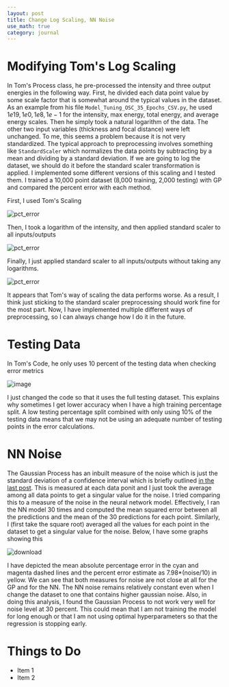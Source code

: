 ```yaml
---
layout: post
title: Change Log Scaling, NN Noise
use_math: true
category: journal
---
```



# Modifying Tom's Log Scaling
In Tom's Process class, he pre-processed the intensity and three output energies in the following way. First, he divided each data point value by some scale factor that is somewhat around the typical values in the dataset. As an example from his file $\texttt{Model_Tuning_OSC_35_Epochs_CSV.py}$, he used ${1e19, 1e0, 1e8, 1e-1}$ for the intensity, max energy, total energy, and average energy scales. Then he simply took a natural logarithm of the data. The other two input variables (thickness and focal distance) were left unchanged. To me, this seems a problem because it is not very standardized. The typical approach to preprocessing involves something like $\texttt{StandardScaler}$ which normalizes the data points by subtracting by a mean and dividing by a standard deviation. If we are going to log the dataset, we should do it before the standard scaler transformation is applied. I implemented some different versions of this scaling and I tested them. I trained a 10,000 point dataset (8,000 training, 2,000 testing) with GP and compared the percent error with each method. 

First, I used Tom's Scaling

![pct_error](https://github.com/ronak-n-desai/osunotebook/assets/98538788/cca1f6bc-f286-493d-a05e-141b4759dc66)

Then, I took a logarithm of the intensity, and then applied standard scaler to all inputs/outputs

![pct_error](https://github.com/ronak-n-desai/osunotebook/assets/98538788/b74d2070-8951-4642-8b3e-fc26594ec526)

Finally, I just applied standard scaler to all inputs/outputs without taking any logarithms.

![pct_error](https://github.com/ronak-n-desai/osunotebook/assets/98538788/df063a3d-7efb-437f-a4f8-fadcb6afc435)

It appears that Tom's way of scaling the data performs worse. As a result, I think just sticking to the standard scaler preprocessing should work fine for the most part. Now, I have implemented multiple different ways of preprocessing, so I can always change how I do it in the future. 

# Testing Data

In Tom's Code, he only uses 10 percent of the testing data when checking error metrics

![image](https://github.com/ronak-n-desai/osunotebook/assets/98538788/b399b00c-8b65-4f01-81c8-87e5b835392a)

I just changed the code so that it uses the full testing dataset. This explains why sometimes I get lower accuracy when I have a high training percentage split. A low testing percentage split combined with only using 10% of the testing data means that we may not be using an adequate number of testing points in the error calculations. 

# NN Noise
The Gaussian Process has an inbuilt measure of the noise which is just the standard deviation of a confidence interval which is briefly outlined [in the last post](https://ronak-n-desai.github.io/osunotebook/23spr4/). This is measured at each data ponit and I just took the average among all data points to get a singular value for the noise. I tried comparing this to a measure of the noise in the neural network model. Effectively, I ran the NN model 30 times and computed the mean squared error between all the predictions and the mean of the 30 predictions for each point. Similarly, I (first take the square root) averaged all the values for each point in the dataset to get a singular value for the noise. Below, I have some graphs showing this

![download](https://github.com/ronak-n-desai/osunotebook/assets/98538788/58664756-47d9-4095-83da-90682d0aaf71)

I have depicted the mean absolute percentage error in the cyan and magenta dashed lines and the percent error estimate as 7.98*(noise/10) in yellow. We can see that both measures for noise are not close at all for the GP and for the NN. The NN noise remains relatively constant even when I change the dataset to one that contains higher gaussian noise. Also, in doing this analysis, I found the Gaussian Process to not work very well for noise level at 30 percent. This could mean that I am not training the model for long enough or that I am not using optimal hyperparameters so that the regression is stopping early.  

# Things to Do
- Item 1
- Item 2
